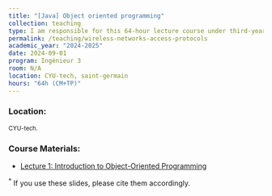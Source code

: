 ```yaml
---
title: "[Java] Object oriented programming"
collection: teaching
type: I am responsible for this 64-hour lecture course under third-year engineering students at CYU-tech.
permalink: /teaching/wireless-networks-access-protocols
academic_year: "2024-2025"
date: 2024-09-01
program: Ingénieur 3
room: N/A
location: CYU-tech, saint-germain
hours: "64h (CM+TP)"
---
```


### Location:
<span style="font-size: smaller;">CYU-tech.</span>

### Course Materials:
- [Lecture 1: Introduction to Object-Oriented Programming]((https://evesiphus.github.io/assets/teaching/java/CM1-Java.pdf))


<sup>*</sup> If you use these slides, please cite them accordingly.
